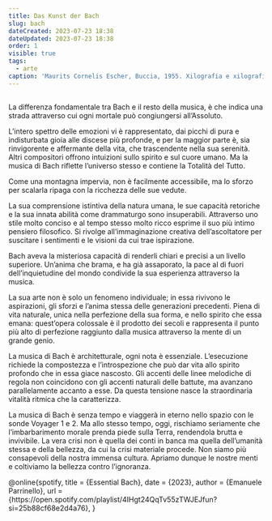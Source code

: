 ```yaml
---
title: Das Kunst der Bach
slug: bach
dateCreated: 2023-07-23 18:38
dateUpdated: 2023-07-23 18:38
order: 1
visible: true
tags:
  - arte
caption: 'Maurits Cornelis Escher, Buccia, 1955. Xilografia e xilografia di testa, 34,5×23,5. 17 Collezione Maurits, Bolzano.'
---
```


##

<span class="newthought">La differenza fondamentale</span> tra Bach e il resto della musica, è che indica una strada attraverso cui ogni mortale può congiungersi all’Assoluto.

L’intero spettro delle emozioni vi è rappresentato, dai picchi di pura e indisturbata gioia alle discese più profonde, e per la maggior parte è, sia rinvigorente e affermante della vita, che trascendente nella sua serenità. Altri compositori offrono intuizioni sullo spirito e sul cuore umano. Ma la musica di Bach riflette l’universo stesso e contiene la Totalità del Tutto.

Come una montagna impervia, non è facilmente accessibile, ma lo sforzo per scalarla ripaga con la ricchezza delle sue vedute.

La sua comprensione istintiva della natura umana, le sue capacità retoriche e la sua innata abilità come drammaturgo sono insuperabili. Attraverso uno stile molto conciso e al tempo stesso molto ricco esprime il suo più intimo pensiero filosofico. Si rivolge all’immaginazione creativa dell’ascoltatore per suscitare i sentimenti e le visioni da cui trae ispirazione.

Bach aveva la misteriosa capacità di renderli chiari e precisi a un livello superiore. Un’anima che brama, e ha già assaporato, la pace al di fuori dell’inquietudine del mondo condivide la sua esperienza attraverso la musica.

La sua arte non è solo un fenomeno individuale; in essa rivivono le aspirazioni, gli sforzi e l’anima stessa delle generazioni precedenti. Piena di vita naturale, unica nella perfezione della sua forma, e nello spirito che essa emana: quest’opera colossale è il prodotto dei secoli e rappresenta il punto più alto di perfezione raggiunto dalla musica attraverso la mente di un grande genio.

La musica di Bach è architetturale, ogni nota è essenziale. L’esecuzione richiede la compostezza e l’introspezione che può dar vita allo spirito profondo che in essa giace nascosto. Gli accenti delle linee melodiche di regola non coincidono con gli accenti naturali delle battute, ma avanzano parallelamente accanto a esse. Da questa tensione nasce la straordinaria vitalità ritmica che la caratterizza.

La musica di Bach è senza tempo e viaggerà in eterno nello spazio con le sonde Voyager 1 e 2. Ma allo stesso tempo, oggi, rischiamo seriamente che l’imbarbarimento morale prenda piede sulla Terra, rendendola brutta e invivibile. La vera crisi non è quella dei conti in banca ma quella dell’umanità stessa e della bellezza, da cui la crisi materiale procede. Non siamo più consapevoli della nostra immensa cultura. Apriamo dunque le nostre menti e coltiviamo la bellezza contro l’ignoranza.

<bibliography>
@online{spotify,
    title = {Essential Bach},
    date = {2023},
    author = {Emanuele Parrinello},
    url = {https://open.spotify.com/playlist/4IHgt24QqTv55zTWJEJfun?si=25b88cf68e2d4a76},
}
</bibliography>
